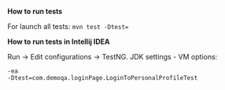**How to run tests**

For launch all tests:
`mvn test -Dtest=`

**How to run tests in Intellij IDEA**

Run -> Edit configurations -> TestNG. JDK settings - VM options:
```
-ea
-Dtest=com.demoqa.loginPage.LoginToPersonalProfileTest
```